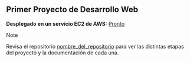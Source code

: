 ## Primer Proyecto de Desarrollo Web

**Desplegado en un servicio EC2 de AWS:** [Pronto](h1362.3153.315)

> [!NOTE]
> Revisa el repositorio [nombre_del_repositorio](https://github.com/maxxee1/ProgramacionUdp) para ver las distintas etapas del proyecto y la documentación de cada una.
 
